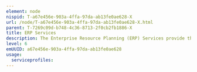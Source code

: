 ```yaml
---
element: node
nispid: T-a67e456e-903a-4ffa-97da-ab13fe0ae628-X
url: /node/T-a67e456e-903a-4ffa-97da-ab13fe0ae628-X.html
parent: T-7269c09d-b748-4c36-8713-2f0cb2fb1886-X
title: ERP Services
description: The Enterprise Resource Planning (ERP) Services provide the means to cross-functional support for enterprise internal business processes by providing a real-time view of financial resource management, human resource management, supply chain management, customer relationship management, project management and process management activities.
level: 6
emUUID: a67e456e-903a-4ffa-97da-ab13fe0ae628
usage:
  serviceprofiles:
---
```

